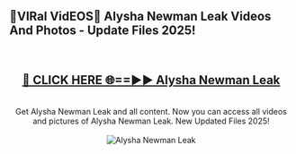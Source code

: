 <h2>🔴VIRal VidEOS🔴 Alysha Newman Leak Videos And Photos - Update Files 2025!</h2>
<br>
<div align="center">
<h2><a href="https://virallinks.top/odZfE0" rel="nofollow">🔴 CLICK HERE 🌐==►► Alysha Newman Leak</a></h2>
<br>
Get Alysha Newman Leak and all content. Now you can access all videos and pictures of Alysha Newman Leak. New Updated Files 2025!
<br>
<br>
<a href="https://virallinks.top/odZfE0" rel="nofollow" data-target="animated-image.originalLink"><img src="https://i.imgur.com/dJHk4Zq.gif)" alt="Alysha Newman Leak" style="max-width: 100%; display: inline-block;" data-target="animated-image.originalImage"></a>
</div>
<br>
